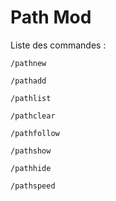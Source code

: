 Path Mod
========


Liste des commandes :

```
/pathnew
```

```
/pathadd
```

```
/pathlist
```

```
/pathclear
```

```
/pathfollow
```

```
/pathshow
```

```
/pathhide
```

```
/pathspeed
```
